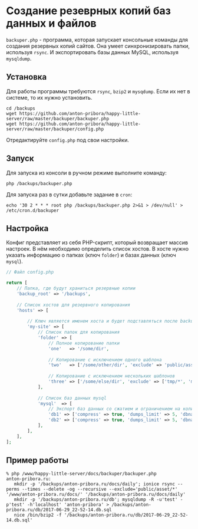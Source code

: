 # Создание резеврных копий баз данных и файлов

`backuper.php` - программа, которая запускает консольные команды для создания резервных копий сайтов.
Она умеет синхронизировать папки, используя `rsync`. И экспортировать базы данных MySQL, используя `mysqldump`.

## Установка

Для работы программы требуются `rsync`, `bzip2` и `mysqdump`. Если их нет в системе, то их нужно установить.

```
cd /backups
wget https://github.com/anton-pribora/happy-little-server/raw/master/backuper/backuper.php
wget https://github.com/anton-pribora/happy-little-server/raw/master/backuper/config.php
```

Отредактируйте `config.php` под свои настройки.

## Запуск

Для запуска из консоли в ручном режиме выполните команду:

```
php /backups/backuper.php
```

Для запуска раз в сутки добавьте задание в `cron`:

```
echo '30 2 * * * root php /backups/backuper.php 2>&1 > /dev/null' > /etc/cron.d/backuper
```

## Настройка

Конфиг представляет из себя PHP-скрипт, который возвращает массив настроек. В нём необходимо определить список хостов.
В хосте нужно указать информацию о папках (ключ `folder`) и базах данных (ключ `mysql`).

```php
// Файл config.php

return [
    // Папка, где будут храниться резервные копии
    'backup_root' => '/backups',
    
    // Список хостов для резервного копирования
    'hosts' => [
    
        // Ключ является именем хоста и будет подставляться после backup_root
        'my-site' => [
            // Список папок для копирования
            'folder' => [
                // Полное копирование папки
                'one'   => '/some/dir',
                
                // Копирование с исключением одного шаблона
                'two'   => ['/some/other/dir', 'exclude' => 'public/asset/*'],
                
                // Копирование с исключением нескольких шаблонов
                'three' => ['/some/else/dir', 'exclude' => ['tmp/*', 'my/other/path/*.txt']],
            ],
            
            // Список баз данных mysql
            'mysql'  => [
                // Экспорт баз данных со сжатием и ограничением на количество дампов в 5 штук
                'db1' => ['compress' => true, 'dumps_limit' => 5, 'dbname' => 'my-db1', 'user' => 'test', 'password' => '123', 'host' => 'localhost'],
                'db2' => ['compress' => true, 'dumps_limit' => 5, 'dbname' => 'my-db2', 'user' => 'test', 'password' => '123', 'host' => 'localhost'],
            ],
        ],
    ],
];
```

## Пример работы

```
% php /www/happy-little-server/docs/backuper/backuper.php
anton-pribora.ru:
   mkdir -p '/backups/anton-pribora.ru/docs/daily'; ionice rsync --perms --times --delete -og --recursive --exclude='public/asset/*' '/www/anton-pribora.ru/docs/' '/backups/anton-pribora.ru/docs/daily'
   mkdir -p '/backups/anton-pribora.ru/db'; mysqldump -R -u'test' -p'test' -h'localhost' 'anton-pribora' > /backups/anton-pribora.ru/db/2017-06-29_22-52-14.db.sql
   nice /bin/bzip2 -f '/backups/anton-pribora.ru/db/2017-06-29_22-52-14.db.sql'
```